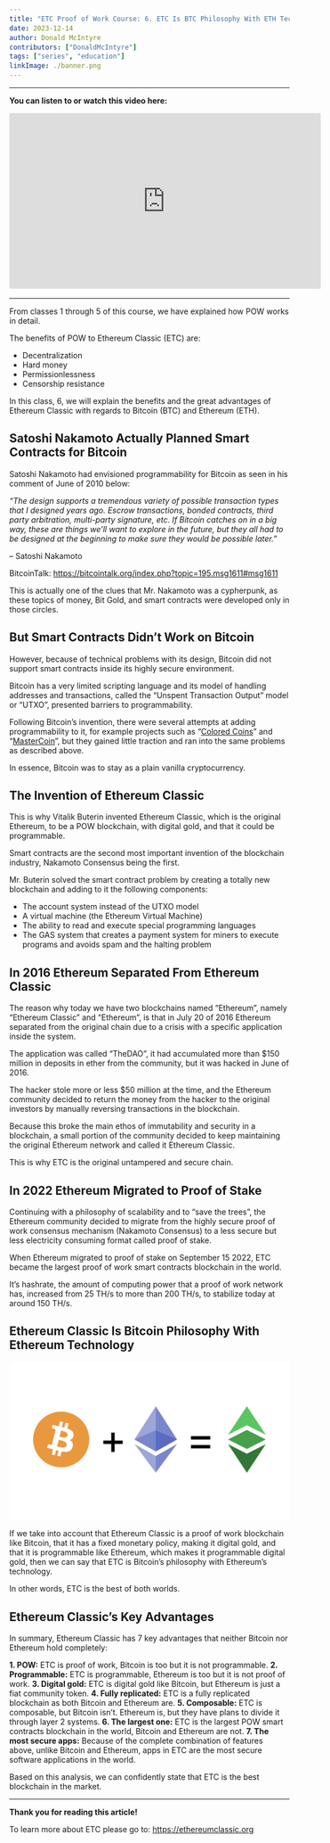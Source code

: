 ```yaml
---
title: "ETC Proof of Work Course: 6. ETC Is BTC Philosophy With ETH Technology"
date: 2023-12-14
author: Donald McIntyre
contributors: ["DonaldMcIntyre"]
tags: ["series", "education"]
linkImage: ./banner.png
---
```


---
**You can listen to or watch this video here:**

<iframe width="560" height="315" src="https://www.youtube.com/embed/wcBmYWDlc7k?si=kApH47fbN7AfC1eV" title="YouTube video player" frameborder="0" allow="accelerometer; autoplay; clipboard-write; encrypted-media; gyroscope; picture-in-picture; web-share" allowfullscreen></iframe>

---

From classes 1 through 5 of this course, we have explained how POW works in detail. 

The benefits of POW to Ethereum Classic (ETC) are:

- Decentralization
- Hard money
- Permissionlessness
- Censorship resistance

In this class, 6, we will explain the benefits and the great advantages of Ethereum Classic with regards to Bitcoin (BTC) and Ethereum (ETH).

## Satoshi Nakamoto Actually Planned Smart Contracts for Bitcoin

Satoshi Nakamoto had envisioned programmability for Bitcoin as seen in his comment of June of 2010 below:

*“The design supports a tremendous variety of possible transaction types that I designed years ago.  Escrow transactions, bonded contracts, third party arbitration, multi-party signature, etc.  If Bitcoin catches on in a big way, these are things we'll want to explore in the future, but they all had to be designed at the beginning to make sure they would be possible later.”*

– Satoshi Nakamoto

BitcoinTalk: https://bitcointalk.org/index.php?topic=195.msg1611#msg1611

This is actually one of the clues that Mr. Nakamoto was a cypherpunk, as these topics of money, Bit Gold, and smart contracts were developed only in those circles. 

## But Smart Contracts Didn’t Work on Bitcoin

However, because of technical problems with its design, Bitcoin did not support smart contracts inside its highly secure environment.

Bitcoin has a very limited scripting language and its model of handling addresses and transactions, called the “Unspent Transaction Output” model or “UTXO”, presented barriers to programmability.

Following Bitcoin’s invention, there were several attempts at adding  programmability to it, for example projects such as “[Colored Coins](https://en.bitcoin.it/wiki/Colored_Coins)” and “[MasterCoin](https://cryptochainuni.com/wp-content/uploads/Mastercoin-2nd-Bitcoin-Whitepaper.pdf)”, but they gained little traction and ran into the same problems as described above.

In essence, Bitcoin was to stay as a plain vanilla cryptocurrency.

## The Invention of Ethereum Classic

This is why Vitalik Buterin invented Ethereum Classic, which is the original Ethereum, to be a POW blockchain, with digital gold, and that it could be programmable. 

Smart contracts are the second most important invention of the blockchain industry, Nakamoto Consensus being the first.

Mr. Buterin solved the smart contract problem by creating a totally new blockchain and adding to it the following components:

- The account system instead of the UTXO model
- A virtual machine (the Ethereum Virtual Machine)
- The ability to read and execute special programming languages
- The GAS system that creates a payment system for miners to execute programs and avoids spam and the halting problem

## In 2016 Ethereum Separated From Ethereum Classic

The reason why today we have two blockchains named “Ethereum”, namely “Ethereum Classic” and “Ethereum”, is that in July 20 of 2016 Ethereum separated from the original chain due to a crisis with a specific application inside the system.

The application was called “TheDAO”, it had accumulated more than $150 million in deposits in ether from the community, but it was hacked in June of 2016.

The hacker stole more or less $50 million at the time, and the Ethereum community decided to return the money from the hacker to the original investors by manually reversing transactions in the blockchain.

Because this broke the main ethos of immutability and security in a blockchain, a small portion of the community decided to keep maintaining the original Ethereum network and called it Ethereum Classic.

This is why ETC is the original untampered and secure chain.

## In 2022 Ethereum Migrated to Proof of Stake

Continuing with a philosophy of scalability and to “save the trees”, the Ethereum community decided to migrate from the highly secure proof of work consensus mechanism (Nakamoto Consensus) to a less secure but less electricity consuming format called proof of stake.

When Ethereum migrated to proof of stake on September 15 2022, ETC became the largest proof of work smart contracts blockchain in the world.

It’s hashrate, the amount of computing power that a proof of work network has, increased from 25 TH/s to more than 200 TH/s, to stabilize today at around 150 TH/s. 

## Ethereum Classic Is Bitcoin Philosophy With Ethereum Technology 

![](./1.png)

If we take into account that Ethereum Classic is a proof of work blockchain like Bitcoin, that it has a fixed monetary policy, making it digital gold, and that it is programmable like Ethereum, which makes it programmable digital gold, then we can say that ETC is Bitcoin’s philosophy with Ethereum’s technology.

In other words, ETC is the best of both worlds.

## Ethereum Classic’s Key Advantages

In summary, Ethereum Classic has 7 key advantages that neither Bitcoin nor Ethereum hold completely:

**1. POW:** ETC is proof of work, Bitcoin is too but it is not programmable.
**2. Programmable:** ETC is programmable, Ethereum is too but it is not proof of work.
**3. Digital gold:** ETC is digital gold like Bitcoin, but Ethereum is just a fiat community token.
**4. Fully replicated:** ETC is a fully replicated blockchain as both Bitcoin and Ethereum are.
**5. Composable:** ETC is composable, but Bitcoin isn’t. Ethereum is, but they have plans to divide it through layer 2 systems.
**6. The largest one:** ETC is the largest POW smart contracts blockchain in the world, Bitcoin and Ethereum are not.
**7. The most secure apps:** Because of the complete combination of features above, unlike Bitcoin and Ethereum, apps in ETC are the most secure software applications in the world.

Based on this analysis, we can confidently state that ETC is the best blockchain in the market.


---

**Thank you for reading this article!**

To learn more about ETC please go to: https://ethereumclassic.org

